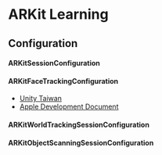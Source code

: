 ARKit Learning
======

Configuration
------
#### ARKitSessionConfiguration
#### ARKitFaceTrackingConfiguration
- [Unity Taiwan](http://unitytaiwan.blogspot.com/2017/11/iphonexarkit.html)
- [Apple Development Document](https://developer.apple.com/documentation/arkit/arfaceanchor)
#### ARKitWorldTrackingSessionConfiguration
#### ARKitObjectScanningSessionConfiguration
